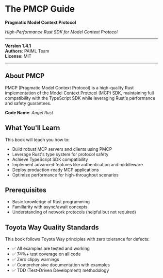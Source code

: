 # The PMCP Guide

**Pragmatic Model Context Protocol**

*High-Performance Rust SDK for Model Context Protocol*

---

**Version 1.4.1**  
**Authors**: PAIML Team  
**License**: MIT

---

## About PMCP

PMCP (Pragmatic Model Context Protocol) is a high-quality Rust implementation of the [Model Context Protocol](https://modelcontextprotocol.io) (MCP) SDK, maintaining full compatibility with the TypeScript SDK while leveraging Rust's performance and safety guarantees.

**Code Name**: *Angel Rust*

## What You'll Learn

This book will teach you how to:

- Build robust MCP servers and clients using PMCP
- Leverage Rust's type system for protocol safety
- Achieve TypeScript SDK compatibility
- Implement advanced features like authentication and middleware
- Deploy production-ready MCP applications
- Optimize performance for high-throughput scenarios

## Prerequisites

- Basic knowledge of Rust programming
- Familiarity with async/await concepts
- Understanding of network protocols (helpful but not required)

## Toyota Way Quality Standards

This book follows Toyota Way principles with zero tolerance for defects:

- ✅ All examples are tested and working
- ✅ 74%+ test coverage on all code
- ✅ Zero clippy warnings
- ✅ Comprehensive documentation with examples
- ✅ TDD (Test-Driven Development) methodology